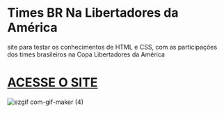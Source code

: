 # Times BR Na Libertadores da América
 site para testar os conhecimentos de HTML e CSS, com as participações dos times brasileiros na Copa Libertadores da América
 
 # [ACESSE O SITE](https://brunosilva03.github.io/Times-BR-Na-Libertadores-da-America/)
![ezgif com-gif-maker (4)](https://user-images.githubusercontent.com/78625466/218086898-07419050-b5c4-4822-af8c-9f95af58d57f.gif)
